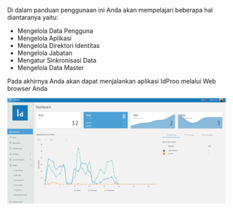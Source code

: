Di dalam panduan penggunaan ini Anda akan mempelajari beberapa hal diantaranya yaitu:
- Mengelola Data Pengguna
- Mengelola Aplikasi
- Mengelola Direktori Identitas
- Mengelola Jabatan
- Mengatur Sinkronisasi Data
- Mengelola Data Master
    
Pada akhirnya Anda akan dapat menjalankan aplikasi IdProo melalui Web browser Anda

![Gambar Dashboard](_static/Gambar1_1.png/?sanitize=true)